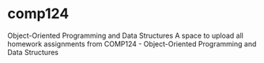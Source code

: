 # comp124
Object-Oriented Programming and Data Structures
A space to upload all homework assignments from COMP124 - Object-Oriented Programming and Data Structures
